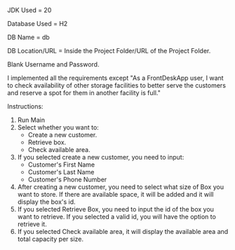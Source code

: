 JDK Used = 20

Database Used = H2

DB Name = db

DB Location/URL = Inside the Project Folder/URL of the Project Folder.

Blank Username and Password.

I implemented all the requirements except "As a FrontDeskApp user, I want to check availability of other storage facilities to better serve the
customers and reserve a spot for them in another facility is full."

Instructions:

1. Run Main
2. Select whether you want to:
    - Create a new customer.
    - Retrieve box.
    - Check available area.
3. If you selected create a new customer, you need to input:
    - Customer's First Name
    - Customer's Last Name
    - Customer's Phone Number
4. After creating a new customer, you need to select what size of Box you want to store. If there are available space, it will be added and it will display the box's id.
5. If you selected Retrieve Box, you need to input the id of the box you want to retrieve. If you selected a valid id, you will have the option to retrieve it.
6. If you selected Check available area, it will display the available area and total capacity per size.

